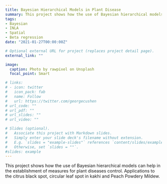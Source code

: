 ```yaml
---
title: Bayesian Hierarchical Models in Plant Disease
summary: This project shows how the use of Bayesian hierarchical models can help in the establishment of measures for plant diseases control. Applications to the citrus black spot, circular leaf spot in kakhi and Peach Powdery Mildew.
tags:
- Bayesian
- INLA
- Spatial
- Beta regression
date: "2021-01-27T00:00:00Z"

# Optional external URL for project (replaces project detail page).
external_link: ""

image:
  caption: Photo by rawpixel on Unsplash
  focal_point: Smart

# links:
# - icon: twitter
#   icon_pack: fab
#   name: Follow
#   url: https://twitter.com/georgecushen
# url_code: ""
# url_pdf: ""
# url_slides: ""
# url_video: ""

# Slides (optional).
#   Associate this project with Markdown slides.
#   Simply enter your slide deck's filename without extension.
#   E.g. `slides = "example-slides"` references `content/slides/example-slides.md`.
#   Otherwise, set `slides = ""`.
#slides: example
---
```


This project shows how the use of Bayesian hierarchical models can help in the establishment of measures for plant diseases control. Applications to the citrus black spot, circular leaf spot in kakhi and Peach Powdery Mildew.